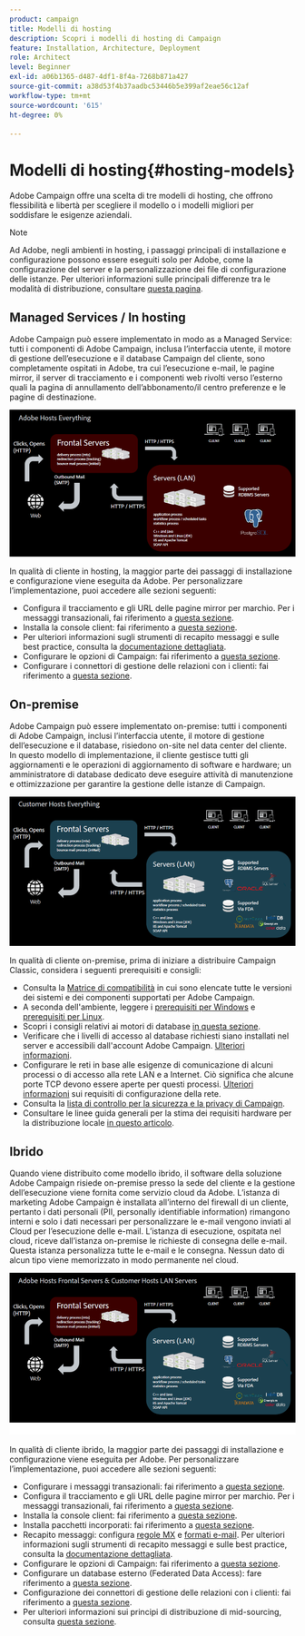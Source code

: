 ```yaml
---
product: campaign
title: Modelli di hosting
description: Scopri i modelli di hosting di Campaign
feature: Installation, Architecture, Deployment
role: Architect
level: Beginner
exl-id: a06b1365-d487-4df1-8f4a-7268b871a427
source-git-commit: a38d53f4b37aadbc53446b5e399af2eae56c12af
workflow-type: tm+mt
source-wordcount: '615'
ht-degree: 0%

---
```


# Modelli di hosting{#hosting-models}



Adobe Campaign offre una scelta di tre modelli di hosting, che offrono flessibilità e libertà per scegliere il modello o i modelli migliori per soddisfare le esigenze aziendali.

>[!NOTE]
>
>Ad Adobe, negli ambienti in hosting, i passaggi principali di installazione e configurazione possono essere eseguiti solo per Adobe, come la configurazione del server e la personalizzazione dei file di configurazione delle istanze. Per ulteriori informazioni sulle principali differenze tra le modalità di distribuzione, consultare [questa pagina](../../installation/using/capability-matrix.md).

## Managed Services / In hosting

Adobe Campaign può essere implementato in modo as a Managed Service: tutti i componenti di Adobe Campaign, inclusa l’interfaccia utente, il motore di gestione dell’esecuzione e il database Campaign del cliente, sono completamente ospitati in Adobe, tra cui l’esecuzione e-mail, le pagine mirror, il server di tracciamento e i componenti web rivolti verso l’esterno quali la pagina di annullamento dell’abbonamento/il centro preferenze e le pagine di destinazione.

![](assets/deployment_hosted.png)

In qualità di cliente in hosting, la maggior parte dei passaggi di installazione e configurazione viene eseguita da Adobe. Per personalizzare l’implementazione, puoi accedere alle sezioni seguenti:

* Configura il tracciamento e gli URL delle pagine mirror per marchio. Per i messaggi transazionali, fai riferimento a [questa sezione](../../message-center/using/additional-configurations.md#configuring-multibranding).
* Installa la console client: fai riferimento a [questa sezione](../../installation/using/installing-the-client-console.md).
* Per ulteriori informazioni sugli strumenti di recapito messaggi e sulle best practice, consulta la [documentazione dettagliata](../../delivery/using/about-deliverability.md).
* Configurare le opzioni di Campaign: fai riferimento a [questa sezione](../../installation/using/configuring-campaign-options.md).
* Configurare i connettori di gestione delle relazioni con i clienti: fai riferimento a [questa sezione](../../platform/using/crm-connectors.md).

## On-premise

Adobe Campaign può essere implementato on-premise: tutti i componenti di Adobe Campaign, inclusi l’interfaccia utente, il motore di gestione dell’esecuzione e il database, risiedono on-site nel data center del cliente. In questo modello di implementazione, il cliente gestisce tutti gli aggiornamenti e le operazioni di aggiornamento di software e hardware; un amministratore di database dedicato deve eseguire attività di manutenzione e ottimizzazione per garantire la gestione delle istanze di Campaign.

![](assets/deployment_onpremise.png)

In qualità di cliente on-premise, prima di iniziare a distribuire Campaign Classic, considera i seguenti prerequisiti e consigli:

* Consulta la [Matrice di compatibilità](../../rn/using/compatibility-matrix.md) in cui sono elencate tutte le versioni dei sistemi e dei componenti supportati per Adobe Campaign.
* A seconda dell&#39;ambiente, leggere i [prerequisiti per Windows](../../installation/using/prerequisites-of-campaign-installation-in-windows.md) e [prerequisiti per Linux](../../installation/using/prerequisites-of-campaign-installation-in-linux.md).
* Scopri i consigli relativi ai motori di database [in questa sezione](../../installation/using/database.md).
* Verificare che i livelli di accesso al database richiesti siano installati nel server e accessibili dall&#39;account Adobe Campaign. [Ulteriori informazioni](../../installation/using/application-server.md).
* Configurare le reti in base alle esigenze di comunicazione di alcuni processi o di accesso alla rete LAN e a Internet. Ciò significa che alcune porte TCP devono essere aperte per questi processi. [Ulteriori informazioni](../../installation/using/network-configuration.md) sui requisiti di configurazione della rete.
* Consulta la [lista di controllo per la sicurezza e la privacy di Campaign](https://helpx.adobe.com/it/campaign/kb/acc-security.html).
* Consultare le linee guida generali per la stima dei requisiti hardware per la distribuzione locale [&#x200B; in questo articolo](https://helpx.adobe.com/it/campaign/kb/hardware-sizing-guide.html).

## Ibrido

Quando viene distribuito come modello ibrido, il software della soluzione Adobe Campaign risiede on-premise presso la sede del cliente e la gestione dell’esecuzione viene fornita come servizio cloud da Adobe. L’istanza di marketing Adobe Campaign è installata all’interno del firewall di un cliente, pertanto i dati personali (PII, personally identifiable information) rimangono interni e solo i dati necessari per personalizzare le e-mail vengono inviati al Cloud per l’esecuzione delle e-mail. L’istanza di esecuzione, ospitata nel cloud, riceve dall’istanza on-premise le richieste di consegna delle e-mail. Questa istanza personalizza tutte le e-mail e le consegna. Nessun dato di alcun tipo viene memorizzato in modo permanente nel cloud.

![](assets/deployment_hybrid.png)

In qualità di cliente ibrido, la maggior parte dei passaggi di installazione e configurazione viene eseguita per Adobe. Per personalizzare l’implementazione, puoi accedere alle sezioni seguenti:

* Configurare i messaggi transazionali: fai riferimento a [questa sezione](../../message-center/using/transactional-messaging-architecture.md).
* Configura il tracciamento e gli URL delle pagine mirror per marchio. Per i messaggi transazionali, fai riferimento a [questa sezione](../../message-center/using/additional-configurations.md#configuring-multibranding).
* Installa la console client: fai riferimento a [questa sezione](../../installation/using/installing-the-client-console.md).
* Installa pacchetti incorporati: fai riferimento a [questa sezione](../../installation/using/installing-campaign-standard-packages.md).
* Recapito messaggi: configura [regole MX](../../installation/using/email-deliverability.md#mx-configuration) e [formati e-mail](../../installation/using/email-deliverability.md#managing-email-formats). Per ulteriori informazioni sugli strumenti di recapito messaggi e sulle best practice, consulta la [documentazione dettagliata](../../delivery/using/about-deliverability.md).
* Configurare le opzioni di Campaign: fai riferimento a [questa sezione](../../installation/using/configuring-campaign-options.md).
* Configurare un database esterno (Federated Data Access): fare riferimento a [questa sezione](../../installation/using/about-fda.md).
* Configurazione dei connettori di gestione delle relazioni con i clienti: fai riferimento a [questa sezione](../../platform/using/crm-connectors.md).
* Per ulteriori informazioni sui principi di distribuzione di mid-sourcing, consulta [questa sezione](../../installation/using/mid-sourcing-deployment.md).
